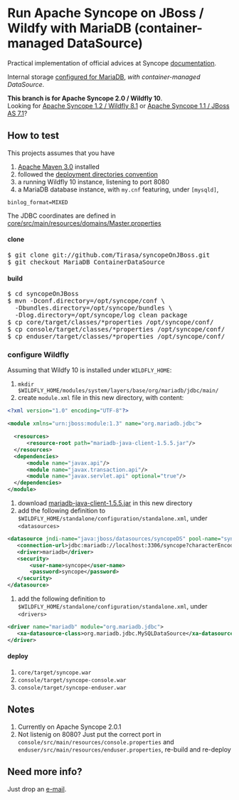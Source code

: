 # Run Apache Syncope on JBoss / Wildfy with MariaDB (container-managed DataSource)

Practical implementation of official advices at Syncope [documentation](https://syncope.apache.org/docs/reference-guide.html#wildfly-9-and-10).

Internal storage [configured for MariaDB](https://syncope.apache.org/docs/reference-guide.html#mariadb), _with container-managed DataSource_.

**This branch is for Apache Syncope 2.0 / Wildfly 10**.<br/>
Looking for [Apache Syncope 1.2 / Wildfly 8.1](https://github.com/Tirasa/syncopeOnJBoss/tree/1_2_X) or [Apache Syncope 1.1 / JBoss AS 7.1](https://github.com/Tirasa/syncopeOnJBoss/tree/1_1_X)?

## How to test ##

This projects assumes that you have
 1. [Apache Maven 3.0](http://maven.apache.org) installed
 1. followed the [deployment directories convention](https://syncope.apache.org/docs/reference-guide.html#deployment-directories)
 1. a running Wildfly 10 instance, listening to port 8080
 1. a MariaDB database instance, with `my.cnf` featuring, under `[mysqld]`,
 
  ```
  binlog_format=MIXED
  ```
  The JDBC coordinates are defined in [core/src/main/resources/domains/Master.properties](https://github.com/Tirasa/syncopeOnJBoss/blob/MariaDB_NoContainerDataSource/core/src/main/resources/domains/Master.properties)

#### clone ####

<pre>
$ git clone git://github.com/Tirasa/syncopeOnJBoss.git
$ git checkout MariaDB_ContainerDataSource
</pre>

#### build ####

<pre>
$ cd syncopeOnJBoss
$ mvn -Dconf.directory=/opt/syncope/conf \
  -Dbundles.directory=/opt/syncope/bundles \
  -Dlog.directory=/opt/syncope/log clean package
$ cp core/target/classes/*properties /opt/syncope/conf/
$ cp console/target/classes/*properties /opt/syncope/conf/
$ cp enduser/target/classes/*properties /opt/syncope/conf/
</pre>

### configure Wildfly

Assuming that Wildfy 10 is installed under `WILDFLY_HOME`:

1. `mkdir $WILDFLY_HOME/modules/system/layers/base/org/mariadb/jdbc/main/`
1. create `module.xml` file in this new directory, with content:

  ```xml
  <?xml version="1.0" encoding="UTF-8"?>

<module xmlns="urn:jboss:module:1.3" name="org.mariadb.jdbc">

    <resources>
        <resource-root path="mariadb-java-client-1.5.5.jar"/>
    </resources>
    <dependencies>
        <module name="javax.api"/>
        <module name="javax.transaction.api"/>
        <module name="javax.servlet.api" optional="true"/>
    </dependencies>
</module>
  ```
1. download [mariadb-java-client-1.5.5.jar](http://search.maven.org/remotecontent?filepath=org/mariadb/jdbc/mariadb-java-client/1.5.5/mariadb-java-client-1.5.5.jar) in this new directory
1. add the following definition to `$WILDFLY_HOME/standalone/configuration/standalone.xml`, under `<datasources>`

 ```xml
<datasource jndi-name="java:jboss/datasources/syncopeDS" pool-name="syncopeDS" enabled="true" use-java-context="true">
    <connection-url>jdbc:mariadb://localhost:3306/syncope?characterEncoding=UTF-8</connection-url>
    <driver>mariadb</driver>
    <security>
        <user-name>syncope</user-name>
        <password>syncope</password>
    </security>
</datasource>
 ```

1. add the following definition to `$WILDFLY_HOME/standalone/configuration/standalone.xml`, under `<drivers>`

 ```xml
<driver name="mariadb" module="org.mariadb.jdbc">
    <xa-datasource-class>org.mariadb.jdbc.MySQLDataSource</xa-datasource-class>
</driver>
 ```

#### deploy ####

 1. <code>core/target/syncope.war</code>
 1. <code>console/target/syncope-console.war</code>
 1. <code>console/target/syncope-enduser.war</code>

## Notes ##
 1. Currently on Apache Syncope 2.0.1
 1. Not listenig on 8080? Just put the correct port in <code>console/src/main/resources/console.properties</code> and <code>enduser/src/main/resources/enduser.properties</code>, re-build and re-deploy

## Need more info? ##
Just drop an [e-mail](mailto:syncope@tirasa.net).
